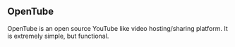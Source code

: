 ## OpenTube
OpenTube is an open source YouTube like video hosting/sharing platform. It is extremely simple, but functional. 
